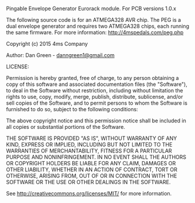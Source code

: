 Pingable Envelope Generator
Eurorack module. For PCB versions 1.0.x

The following source code is for an ATMEGA328 AVR chip. 
The PEG is a dual envelope generator and requires two ATMEGA328 chips, each running the same firmware.
For more information: http://4mspedals.com/peg.php

Copyright (c) 2015 4ms Company

Author: Dan Green - danngreen1@gmail.com

LICENSE:

Permission is hereby granted, free of charge, to any person obtaining a copy
of this software and associated documentation files (the "Software"), to deal
in the Software without restriction, including without limitation the rights
to use, copy, modify, merge, publish, distribute, sublicense, and/or sell
copies of the Software, and to permit persons to whom the Software is
furnished to do so, subject to the following conditions:

The above copyright notice and this permission notice shall be included in
all copies or substantial portions of the Software.

THE SOFTWARE IS PROVIDED "AS IS", WITHOUT WARRANTY OF ANY KIND, EXPRESS OR
IMPLIED, INCLUDING BUT NOT LIMITED TO THE WARRANTIES OF MERCHANTABILITY,
FITNESS FOR A PARTICULAR PURPOSE AND NONINFRINGEMENT. IN NO EVENT SHALL THE
AUTHORS OR COPYRIGHT HOLDERS BE LIABLE FOR ANY CLAIM, DAMAGES OR OTHER
LIABILITY, WHETHER IN AN ACTION OF CONTRACT, TORT OR OTHERWISE, ARISING FROM,
OUT OF OR IN CONNECTION WITH THE SOFTWARE OR THE USE OR OTHER DEALINGS IN
THE SOFTWARE.

See http://creativecommons.org/licenses/MIT/ for more information.
